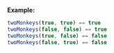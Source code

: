 **Example:**

```javascript
twoMonkeys(true, true) == true
twoMonkeys(false, false) == true
twoMonkeys(true, false) == false
twoMonkeys(false, true) == false
```